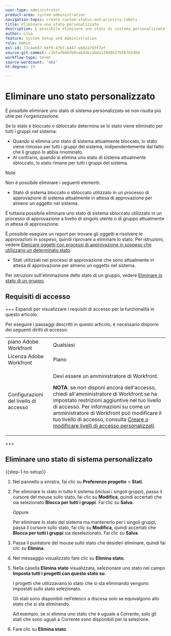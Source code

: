 ```yaml
---
user-type: administrator
product-area: system-administration
navigation-topic: create-custom-status-and-priority-labels
title: Eliminare uno stato personalizzato
description: È possibile eliminare uno stato di sistema personalizzato se non risulta più utile per l'organizzazione.
author: Lisa
feature: System Setup and Administration
role: Admin
exl-id: 73c4eb87-94f6-47bf-b447-eb02a703f7ef
source-git-commit: c3bfaf666fb0ceb43bcabda13949b27b567b5d08
workflow-type: tm+mt
source-wordcount: '482'
ht-degree: 1%

---
```


# Eliminare uno stato personalizzato

È possibile eliminare uno stato di sistema personalizzato se non risulta più utile per l&#39;organizzazione.

Se lo stato è bloccato o sbloccato determina se lo stato viene eliminato per tutti i gruppi nel sistema:

* Quando si elimina uno stato di sistema attualmente bloccato, lo stato viene rimosso per tutti i gruppi del sistema, indipendentemente dal fatto che il gruppo lo abbia rinominato.
* Al contrario, quando si elimina uno stato di sistema attualmente sbloccato, lo stato rimane per tutti i gruppi del sistema.


>[!NOTE]
>
>Non è possibile eliminare i seguenti elementi:
>
>* Stato di sistema bloccato o sbloccato utilizzato in un processo di approvazione di sistema attualmente in attesa di approvazione per almeno un oggetto nel sistema.
>
>  È tuttavia possibile eliminare uno stato di sistema sbloccato utilizzato in un processo di approvazione a livello di singolo utente o di gruppo attualmente in attesa di approvazione.
>
>  È possibile eseguire un report per trovare gli oggetti e risolvere le approvazioni in sospeso, quindi riprovare a eliminare lo stato. Per istruzioni, vedere [Elencare oggetti con processi di approvazione in sospeso che utilizzano un determinato stato](../../../administration-and-setup/customize-workfront/creating-custom-status-and-priority-labels/list-objects-pending-approval-certain-status.md).
>
>* Stati utilizzati nei processi di approvazione che sono attualmente in attesa di approvazione per almeno un oggetto nel sistema.

Per istruzioni sull&#39;eliminazione dello stato di un gruppo, vedere [Eliminare lo stato di un gruppo](../../../administration-and-setup/manage-groups/manage-group-statuses/delete-a-group-status.md).

## Requisiti di accesso

+++ Espandi per visualizzare i requisiti di accesso per la funzionalità in questo articolo.

Per eseguire i passaggi descritti in questo articolo, è necessario disporre dei seguenti diritti di accesso:

<table style="table-layout:auto"> 
 <col> 
 <col> 
 <tbody> 
  <tr> 
   <td role="rowheader">piano Adobe Workfront</td> 
   <td>Qualsiasi</td> 
  </tr> 
  <tr> 
   <td role="rowheader">Licenza Adobe Workfront</td> 
   <td>Piano</td> 
  </tr> 
  <tr> 
   <td role="rowheader">Configurazioni del livello di accesso</td> 
   <td> <p>Devi essere un amministratore di Workfront.</p> <p><b>NOTA</b>: se non disponi ancora dell'accesso, chiedi all'amministratore di Workfront se ha impostato restrizioni aggiuntive nel tuo livello di accesso. Per informazioni su come un amministratore di Workfront può modificare il tuo livello di accesso, consulta <a href="../../../administration-and-setup/add-users/configure-and-grant-access/create-modify-access-levels.md" class="MCXref xref">Creare o modificare livelli di accesso personalizzati</a>.</p> </td> 
  </tr> 
 </tbody> 
</table>

+++

## Eliminare uno stato di sistema personalizzato

{{step-1-to-setup}}

1. Nel pannello a sinistra, fai clic su **Preferenze progetto** > **Stati**.

1. Per eliminare lo stato in tutto il sistema (inclusi i singoli gruppi), passa il cursore del mouse sullo stato, fai clic su **Modifica**, quindi accertati che sia selezionato **Blocca per tutti i gruppi**. Fai clic su **Salva**.

   Oppure

   Per eliminare lo stato del sistema ma mantenerlo per i singoli gruppi, passa il cursore sullo stato, fai clic su **Modifica**, quindi accertati che **Blocca per tutti i gruppi** sia deselezionato. Fai clic su **Salva**.

1. Passa il puntatore del mouse sullo stato che desideri eliminare, quindi fai clic su **Elimina**.
1. Nel messaggio visualizzato fare clic su **Elimina stato**.
1. Nella casella **Elimina stato** visualizzata, selezionare uno stato nel campo **Imposta tutti i progetti con questo stato su**.

   I progetti che utilizzavano lo stato che si sta eliminando vengono impostati sullo stato selezionato.

   Gli stati sono disponibili nell’elenco a discesa solo se equivalgono allo stato che si sta eliminando.

   Ad esempio, se si elimina uno stato che è uguale a Corrente, solo gli stati che sono uguali a Corrente sono disponibili per la selezione.

1. Fare clic su **Elimina stato**.
